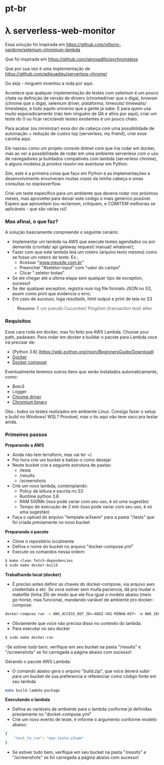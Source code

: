# pt-br

# λ serverless-web-monitor

Essa solução foi inspirada em https://github.com/vittorio-nardone/selenium-chromium-lambda

Que foi inspirada em https://github.com/jairovadillo/pychromeless

Que por sua vez é uma implementação de https://github.com/adieuadieu/serverless-chrome/ 

Ou seja - ninguém inventou a roda por aqui.


Acontece que qualquer implementação de testes com selenium é um pouco chata na definição de versão de drivers (chromedriver que o diga), browser (chrome que o diga), selenium driver, plataforma, timeouts/ timewaits/ timesleeps, e todo aquilo universo que a gente já sabe. E para quem usa muito esporadicamente (não tem ninguém de QA e afins por aqui), criar um teste do 0 ou ficar reciclando testes existentes é um pouco chato.

Para acabar (ou minimizar) essa dor de cabeça com uma possibilidade de automação + redução de custos top (serverless, my friend), criei esse carinha aqui.

Ele nasceu como um projeto console dotnet core que iria rodar em docker, mas ao ver a possibilidade de rodar em uma ambiente serverless com o uso de navegadores ja buildados compativeis com lambda (serverless chrome), e alguns modelos já prontos resolvi me aventurar em Python.

Sim, este é a primeira coisa que faço em Python e as implementações e desenvolvimento envolveram muitas vozes da minha cabeça e umas consultas no stackoverflow.

Criei um teste específico para um ambiente que deveria rodar nos próximos meses, mas aproveitei para deixar este código o mais genérico possível. Espero que aproveitem (ou reclamem, critiquem, e COMITEM melhorias se aplicáveis - que são várias rs)!


### Mas afinal, o que faz?

A solução basicamente compreende o seguinte cenário:

- Implementar um lambda na AWS que execute testes agendados ou por demanda (crontab/ api gateway request/ manual/ whatever);
- Fazer com que este lambda leia um roteiro (arquivo texto mesmo) como se fosse um roteiro de teste. Ex.:
    - Acessar "www.meusite.com.br"
    - Preencher "#seletor-input" com "valor do campo"
    - Clicar ".seletor-botao"
- Se ele chegar até a última etapa sem qualquer tipo de exception, sucesso!
- Se der qualquer exception, registra num log file formato JSON no S3, assim como print que evidencia o erro;
- Em caso de sucesso, loga resultado, html output e print de tela no S3
> **Resumo:** É um pseudo Cucumber/ Pingdom (transaction test) alike



### Requisitos

Esse cara roda em docker, mas foi feito pra AWS Lambda. Choose your path, padawan.
Para rodar em docker e buildar o pacote para Lambda voce irá precisar de:

* [Python 3.6] (https://wiki.python.org/moin/BeginnersGuide/Download)
* [Docker](https://docs.docker.com/engine/installation/#get-started)
* [Docker compose](https://docs.docker.com/compose/install/#install-compose)


Eventualmente teremos outros itens que serão instalados automaticamente, como:
* Boto3
* Logger
* [Chrome driver](https://sites.google.com/a/chromium.org/chromedriver/)
* [Chromium binary](https://github.com/adieuadieu/serverless-chrome/releases)


Obs.: todos os testes realizados em ambiente Linux. Consigo fazer o setup e build no Windows/ WSL? Provável, mas o tio aqui não teve saco pra testar ainda.


### Primeiros passos


**Preparando a AWS**
- Ainda não tem terraform, mas vai ter =)
- Por hora crie um bucket e batize-o como desejar
- Neste bucket crie a seguinte estrutura de pastas:
    - /tests
    - /results
    - /screenshots
- Crie um novo lambda, contemplando:
    - Policy de leitura e escrita no S3
    - Runtime python 3.6
    - RAM 500Mb (isso pode variar com seu uso, é só uma sugestão)
    - Tempo de execução de 2 min (isso pode variar com seu uso, é só uma sugestão)
- Faça o upload do arquivo "template.w3swm" para a pasta "/tests" que foi criada previamente no novo bucket


**Preparando o pacote**
- Clone o repositório localmente
- Defina o nome do bucket no arquivo "docker-compose.yml"
- Execute os comandos nessa ordem:
```sh
$ make clean fetch-dependencies
$ sudo make docker-build
```


**Trabalhando local (docker)**
- É preciso antes definir as chaves do docker-compose, via arquivo aws credentials e etc. Se voce estiver sem muita paciencia, dá pra mudar o makefile (linha 35) de modo que ele fica igual o modelo abaixo (meio go-horse, mas funciona), mandando variável de ambiente pro docker-compose:
```sh
docker-compose run -e AWS_ACCESS_KEY_ID=<AQUI-VAI-MINHA-KEY> -e AWS_SECRET_ACCESS_KEY=<AQUI-VAI-MEU-SECRET> lambda src.lambda_function.lambda_handler
```
- Obviamente que voce não precisa disso no contexto do lambda.
- Para executar no seu docker
```sh
$ sudo make docker-run
```
-Se estiver tudo bem, verifique em seu bucket na pasta "/results" e "/screenshots" se foi carregada a página abaixo com sucesso!

Gerando o pacote AWS Lambda:
- O comando abaixo gera o arquivo "build.zip", que voce deverá subir para um bucket de sua preferencia e referenciar como código fonte em seu lambda
```sh
make build-lambda-package
```
  

**Executando o lambda**
- Defina as variáveis de ambiente para o lambda conforme já definidas previamente no "docket-compose.yml"
- Crie um novo evento de teste, e informe o argumento conforme modelo abaixo:
```sh
{
    "test_to_run": "meu-teste.w3swm"
}
```
- Se estiver tudo bem, verifique em seu bucket na pasta "/results" e "/screenshots" se foi carregada a página abaixo com sucesso!
